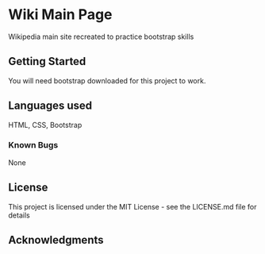 # Wiki Main Page
Wikipedia main site recreated to practice bootstrap skills

## Getting Started
You will need bootstrap downloaded for this project to work.

## Languages used
HTML, CSS, Bootstrap

### Known Bugs
None 

## License
This project is licensed under the MIT License - see the LICENSE.md file for details

## Acknowledgments
